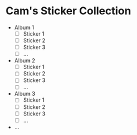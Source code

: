 # Cam's Sticker Collection

- Album 1
  - [ ] Sticker 1
  - [ ] Sticker 2
  - [ ] Sticker 3
  - [ ] ...
- Album 2
  - [ ] Sticker 1
  - [ ] Sticker 2
  - [ ] Sticker 3
  - [ ] ...
- Album 3
  - [ ] Sticker 1
  - [ ] Sticker 2
  - [ ] Sticker 3
  - [ ] ...
- ...
